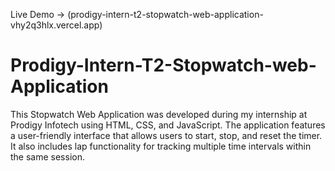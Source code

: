 Live Demo -> (prodigy-intern-t2-stopwatch-web-application-vhy2q3hlx.vercel.app)
# Prodigy-Intern-T2-Stopwatch-web-Application
This Stopwatch Web Application was developed during my internship at Prodigy Infotech using HTML, CSS, and JavaScript. The application features a user-friendly interface that allows users to start, stop, and reset the timer. It also includes lap functionality for tracking multiple time intervals within the same session.
